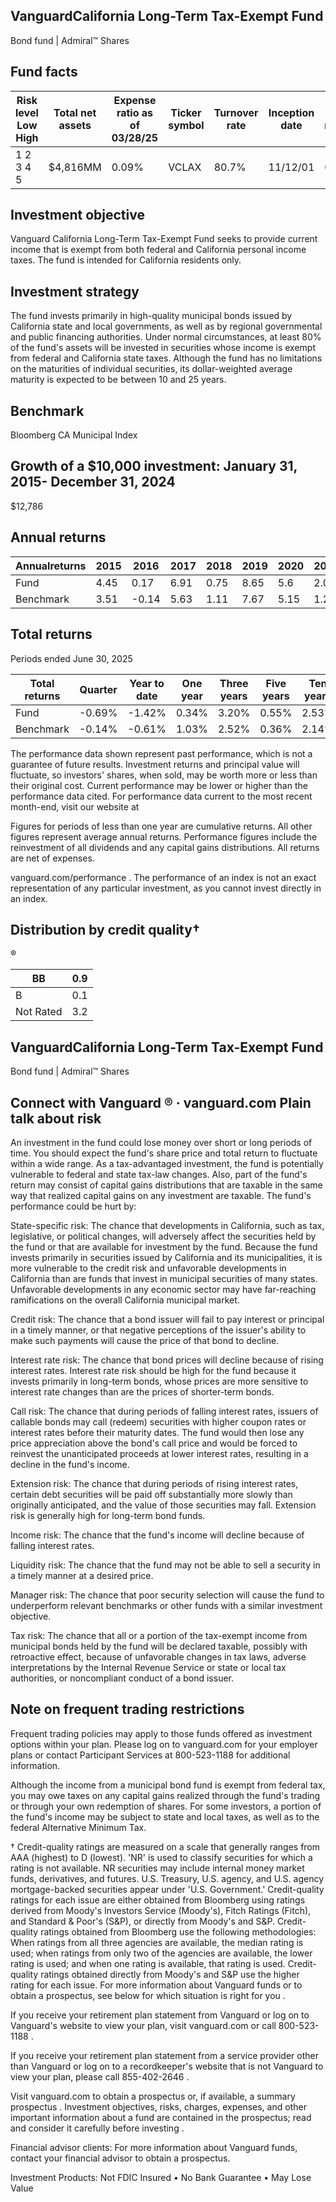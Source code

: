 ## VanguardCalifornia Long-Term Tax-Exempt Fund

Bond fund | Admiral™ Shares

## Fund facts

| Risk level Low High   | Total net assets   | Expense ratio as of 03/28/25   | Ticker symbol   | Turnover rate   | Inception date   |   Fund number |
|-----------------------|--------------------|--------------------------------|-----------------|-----------------|------------------|---------------|
| 1 2 3 4 5             | $4,816MM           | 0.09%                          | VCLAX           | 80.7%           | 11/12/01         |          0575 |

## Investment objective

Vanguard California Long-Term Tax-Exempt Fund seeks to provide current income that is exempt from both federal and California personal income taxes. The fund is intended for California residents only.

## Investment strategy

The fund invests primarily in high-quality municipal bonds issued by California state and local governments, as well as by regional governmental and public financing authorities. Under normal circumstances, at least 80% of the fund's assets will be invested in securities whose income is exempt from federal and California state taxes. Although the fund has no limitations on the maturities of individual securities, its dollar-weighted average maturity is expected to be between 10 and 25 years.

## Benchmark

Bloomberg CA Municipal Index

## Growth of a $10,000 investment:  January 31, 2015-  December 31, 2024

$12,786

<!-- image -->

## Annual returns

<!-- image -->

| Annualreturns   |   2015 |   2016 |   2017 |   2018 |   2019 |   2020 |   2021 |   2022 |   2023 |   2024 |
|-----------------|--------|--------|--------|--------|--------|--------|--------|--------|--------|--------|
| Fund            |   4.45 |   0.17 |   6.91 |   0.75 |   8.65 |   5.6  |   2.01 | -10    |   7.59 |   2.17 |
| Benchmark       |   3.51 |  -0.14 |   5.63 |   1.11 |   7.67 |   5.15 |   1.22 |  -8.17 |   6.22 |   1.02 |

## Total returns

Periods ended June 30, 2025

| Total returns   | Quarter   | Year to date   | One year   | Three years   | Five years   | Ten years   |
|-----------------|-----------|----------------|------------|---------------|--------------|-------------|
| Fund            | -0.69%    | -1.42%         | 0.34%      | 3.20%         | 0.55%        | 2.53%       |
| Benchmark       | -0.14%    | -0.61%         | 1.03%      | 2.52%         | 0.36%        | 2.14%       |

The performance data shown represent past performance, which is not a guarantee of future results. Investment returns and principal value will fluctuate, so investors' shares, when sold, may be worth more or less than their original cost. Current performance may be lower or higher than the performance data cited. For performance data current to the most recent month-end, visit our website at

Figures for periods of less than one year are cumulative returns. All other figures represent average annual returns. Performance figures include the reinvestment of all dividends and any capital gains distributions. All returns are net of expenses.

vanguard.com/performance  . The performance of an index is not an exact representation of any particular investment, as you cannot invest directly in an index.

## Distribution by credit quality†

<!-- image -->

®

<!-- image -->

| BB        |   0.9 |
|-----------|-------|
| B         |   0.1 |
| Not Rated |   3.2 |

## VanguardCalifornia Long-Term Tax-Exempt Fund

Bond fund | Admiral™ Shares

## Connect with Vanguard   ® ·    vanguard.com Plain talk about risk

An investment in the fund could lose money over short or long periods of time. You should expect the fund's share price and total return to fluctuate within a wide range. As a tax-advantaged investment, the fund is potentially vulnerable to federal and state tax-law changes. Also, part of the fund's return may consist of capital gains distributions that are taxable in the same way that realized capital gains on any investment are taxable. The fund's performance could be hurt by:

State-specific risk: The chance that developments in California, such as tax, legislative, or political changes, will adversely affect the securities held by the fund or that are available for investment by the fund. Because the fund invests primarily in securities issued by California and its municipalities, it is more vulnerable to the credit risk and unfavorable developments in California than are funds that invest in municipal securities of many states. Unfavorable developments in any economic sector may have far-reaching ramifications on the overall California municipal market.

Credit risk: The chance that a bond issuer will fail to pay interest or principal in a timely manner, or that negative perceptions of the issuer's ability to make such payments will cause the price of that bond to decline.

Interest rate risk: The chance that bond prices will decline because of rising interest rates. Interest rate risk should be high for the fund because it invests primarily in long-term bonds, whose prices are more sensitive to interest rate changes than are the prices of shorter-term bonds.

Call risk: The chance that during periods of falling interest rates, issuers of callable bonds may call (redeem) securities with higher coupon rates or interest rates before their maturity dates. The fund would then lose any price appreciation above the bond's call price and would be forced to reinvest the unanticipated proceeds at lower interest rates, resulting in a decline in the fund's income.

Extension risk: The chance that during periods of rising interest rates, certain debt securities will be paid off substantially more slowly than originally anticipated, and the value of those securities may fall. Extension risk is generally high for long-term bond funds.

Income risk: The chance that the fund's income will decline because of falling interest rates.

Liquidity risk: The chance that the fund may not be able to sell a security in a timely manner at a desired price.

Manager risk: The chance that poor security selection will cause the fund to underperform relevant benchmarks or other funds with a similar investment objective.

Tax risk: The chance that all or a portion of the tax-exempt income from municipal bonds held by the fund will be declared taxable, possibly with retroactive effect, because of unfavorable changes in tax laws, adverse interpretations by the Internal Revenue Service or state or local tax authorities, or noncompliant conduct of a bond issuer.

## Note on frequent trading restrictions

Frequent trading policies may apply to those funds offered as investment options within your plan. Please log on to   vanguard.com for your employer plans or contact Participant Services at 800-523-1188 for additional information.

Although the income from a municipal bond fund is exempt from federal tax, you may owe taxes on any capital gains realized through the fund's trading or through your own redemption of shares. For some investors, a portion of the fund's income may be subject to state and local taxes, as well as to the federal Alternative Minimum Tax.

† Credit-quality ratings are measured on a scale that generally ranges from AAA (highest) to D (lowest). 'NR' is used to classify securities for which a rating is not available. NR securities may include internal money market funds, derivatives, and futures. U.S. Treasury, U.S. agency, and U.S. agency mortgage-backed securities appear under 'U.S. Government.' Credit-quality ratings for each issue are either obtained from Bloomberg using ratings derived from Moody's Investors Service (Moody's), Fitch Ratings (Fitch), and Standard &amp; Poor's (S&amp;P), or directly from Moody's and S&amp;P. Credit-quality ratings obtained from Bloomberg use the following methodologies: When ratings from all three agencies are available, the median rating is used; when ratings from only two of the agencies are available, the lower rating is used; and when one rating is available, that rating is used. Credit-quality ratings obtained directly from Moody's and S&amp;P use the higher rating for each issue. For more information about Vanguard funds or to obtain a prospectus, see below for which situation is right for you .

If you receive your retirement plan statement from Vanguard or log on to Vanguard's website to view your plan, visit vanguard.com or call 800-523-1188 .

If you receive your retirement plan statement from a service provider other than Vanguard or log on to a recordkeeper's website that is not Vanguard to view your plan, please call 855-402-2646 .

Visit vanguard.com to obtain a prospectus or, if available, a summary prospectus . Investment objectives, risks, charges, expenses, and other important information about a fund are contained in the prospectus; read and consider it carefully before investing .

Financial advisor clients: For more information about Vanguard funds, contact your financial advisor to obtain a prospectus.

Investment Products: Not FDIC Insured • No Bank Guarantee • May Lose Value